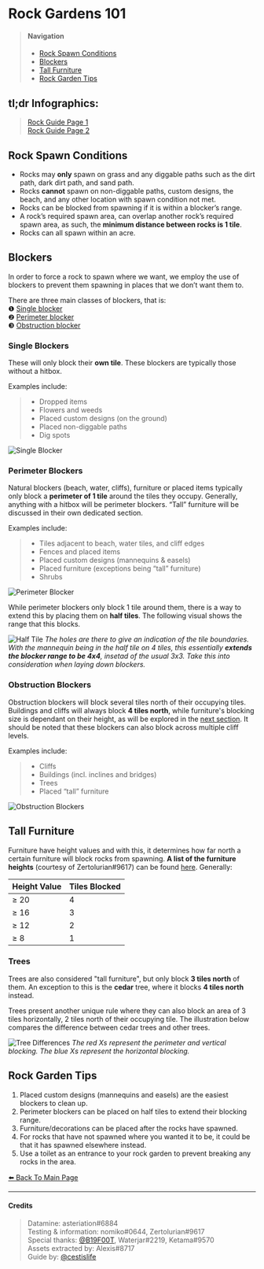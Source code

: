 # Rock Gardens 101

<head>
    <meta name="twitter:card" content="summary" />
    <meta name="twitter:site" content="@cestislife"/>
    <meta name="twitter:title" content="cestislife's Rock Garden 101"/>
    <meta name="twitter:image" content="https://cestislife.github.io/card.png"/>
</head>

> #### Navigation
> * [Rock Spawn Conditions](#rock-spawn-conditions)   
> * [Blockers](#blockers)   
> * [Tall Furniture](#tall-furniture)  
> * [Rock Garden Tips](#rock-garden-tips)  

## tl;dr Infographics:   
> [Rock Guide Page 1](https://cestislife.github.io/img/grock_01.png)   
> [Rock Guide Page 2](https://cestislife.github.io/img/grock_02.png)

## Rock Spawn Conditions
* Rocks may **only** spawn on grass and any diggable paths such as the dirt path, dark dirt path, and sand path.
* Rocks **cannot** spawn on non-diggable paths, custom designs, the beach, and any other location with spawn condition not met.
* Rocks can be blocked from spawning if it is within a blocker’s range. 
* A rock’s required spawn area, can overlap another rock’s required spawn area, as such, the **minimum distance between rocks is 1 tile**. 
* Rocks can all spawn within an acre. 

## Blockers
In order to force a rock to spawn where we want, we employ the use of blockers to prevent them spawning in places that we don’t want them to.

There are three main classes of blockers, that is:   
❶ [Single blocker](#single-blockers)   
❷ [Perimeter blocker](#perimeter-blockers)   
❸ [Obstruction blocker](#obstruction-blockers)       

### Single Blockers
These will only block their **own tile**. These blockers are typically those without a hitbox.

Examples include:
> * Dropped items
> * Flowers and weeds
> * Placed custom designs (on the ground)
> * Placed non-diggable paths
> * Dig spots

![Single Blocker](https://imgur.com/1i2W1On.png)

### Perimeter Blockers
Natural blockers (beach, water, cliffs), furniture or placed items typically only block a **perimeter of 1 tile** around the tiles they occupy. Generally, anything with a hitbox will be perimeter blockers. “Tall” furniture will be discussed in their own dedicated section.

Examples include:
> * Tiles adjacent to beach, water tiles, and cliff edges
> * Fences and placed items
> * Placed custom designs (mannequins & easels)
> * Placed furniture (exceptions being “tall” furniture)
> * Shrubs

![Perimeter Blocker](https://imgur.com/nvsg1mU.png)

While perimeter blockers only block 1 tile around them, there is a way to extend this by placing them on **half tiles**. The following visual shows the range that this blocks.

![Half Tile](https://imgur.com/o8MRby3.png)
*The holes are there to give an indication of the tile boundaries. With the mannequin being in the half tile on 4 tiles, this essentially **extends the blocker range to be 4x4**, insetad of the usual 3x3. Take this into consideration when laying down blockers.*


### Obstruction Blockers
Obstruction blockers will block several tiles north of their occupying tiles. Buildings and cliffs will always block **4 tiles north**, while furniture's blocking size is dependant on their height, as will be explored in the [next section](#tall-furniture). It should be noted that these blockers can also block across multiple cliff levels.

Examples include:
> * Cliffs
> * Buildings (incl. inclines and bridges)
> * Trees
> * Placed “tall” furniture

![Obstruction Blockers](https://imgur.com/HSXsN1x.png)

## Tall Furniture
Furniture have height values and with this, it determines how far north a certain furniture will block rocks from spawning. **A list of the furniture heights** (courtesy of Zertolurian#9617) can be found [here](https://bit.ly/3hGAbli). Generally:

<table class="tg">
<thead>
  <tr>
    <th class="tg-c3ow">Height Value</th>
    <th class="tg-c3ow">Tiles Blocked</th>
  </tr>
</thead>
<tbody>
  <tr>
    <td class="tg-c3ow">≥ 20</td>
    <td class="tg-c3ow">4</td>
  </tr>
  <tr>
    <td class="tg-c3ow">≥ 16</td>
    <td class="tg-c3ow">3</td>
  </tr>
  <tr>
    <td class="tg-c3ow">≥ 12</td>
    <td class="tg-c3ow">2</td>
  </tr>
  <tr>
    <td class="tg-c3ow">≥ 8</td>
    <td class="tg-c3ow">1</td>
  </tr>
</tbody>
</table>

### Trees
Trees are also considered "tall furniture", but only block **3 tiles north** of them. An exception to this is the **cedar** tree, where it blocks **4 tiles north** instead. 

Trees present another unique rule where they can also block an area of 3 tiles horizontally, 2 tiles north of their occupying tile. The illustration below compares the difference between cedar trees and other trees. 

![Tree Differences](https://imgur.com/MiSmv3Y.png)
*The red Xs represent the perimeter and vertical blocking. The blue Xs represent the horizontal blocking.*

## Rock Garden Tips
1. Placed custom designs (mannequins and easels) are the easiest blockers to clean up. 
2. Perimeter blockers can be placed on half tiles to extend their blocking range.
3. Furniture/decorations can be placed after the rocks have spawned. 
4. For rocks that have not spawned where you wanted it to be, it could be that it has spawned elsewhere instead.
5. Use a toilet as an entrance to your rock garden to prevent breaking any rocks in the area.

[⬅️ Back To Main Page](https://cestislife.github.io)
***

#### Credits
> Datamine: asteriation#6884   
> Testing & information: nomiko#0644, Zertolurian#9617   
> Special thanks: [@B19F00T](https://twitter.com/b19f00t), Waterjar#2219, Ketama#9570  
> Assets extracted by: Alexis#8717   
> Guide by: [@cestislife](https://twitter.com/cestislife)
